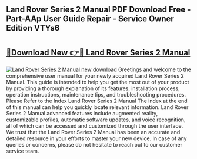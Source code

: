 ## Land Rover Series 2 Manual PDF Download Free - Part-AAp User Guide Repair - Service Owner Edition VTYs6

# <h2><a href="http://cf11569.oget.top/?id=Land+Rover+Series+2+Manual">🔗Download New 👉🔴 Land Rover Series 2 Manual</a></h2>

[![Land Rover Series 2 Manual new download](https://i.imgur.com/5g1atiW.png)](http://cf11569.oget.top/?id=Land+Rover+Series+2+Manual)
Greetings and welcome to the comprehensive user manual for your newly acquired Land Rover Series 2 Manual. This guide is intended to help you get the most out of your product by providing a thorough explanation of its features, installation process, operation instructions, maintenance tips, and troubleshooting procedures. Please Refer to the Index Land Rover Series 2 Manual The index at the end of this manual can help you quickly locate relevant information. Land Rover Series 2 Manual advanced features include augmented reality, customizable profiles, automatic software updates, and voice recognition, all of which can be accessed and customized through the user interface. We trust that the Land Rover Series 2 Manual has been an accurate and detailed resource in your efforts to master your new device. In case of any queries or concerns, please do not hesitate to reach out to our customer service team.

